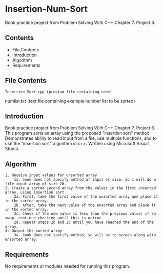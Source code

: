 # Insertion-Num-Sort
Book practice project from Problem Solving With C++ Chapter 7. Project 6.

Contents
---------------------
* File Contents
* Introduction
* Algorithm
* Requirements

## File Contents
	
	Insertion_Sort.cpp (program file containing code)
  numlist.txt        (text file containing example number list to be sorted)

## Introduction
Book practice project from Problem Solving With C++ Chapter 7. Project 6.
This program sorts an array using the proposed "insertion sort" method. Demonstrates ability to read input from a file, use multiple functions, and to use the "insertion sort" algorithm in c++.
Written using Microsoft Visual Studio. 

## Algorithm

	1. Receive input values for unsorted array
		1a. book does not specify method of input or size, so i will do a file input array of size 20.
	2. Create a sorted second array from the values in the first unsorted array, using insertion sort.
		2a. First, take the first value of the unsorted array and place it in the sorted array.
		2b. After, take the next value of the unsorted array and place it in the sorted array.
		2c. Check if the new value is less than the previous value; if so swap. continue checking until this is untrue.
		2d. Repeat steps 2b and 2c until you have reached the end of the array.
	3. Output the sorted array
		3a. book does not specify method, so will be to screen along with unsorted array.

## Requirements
No requirements or modules needed for running this program.

